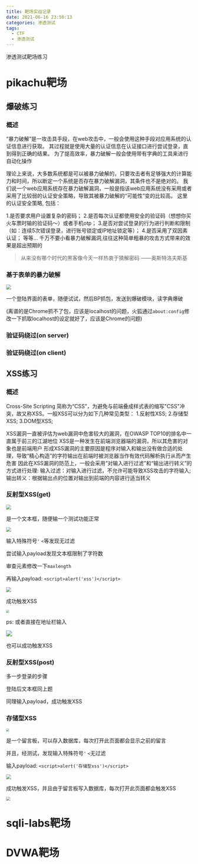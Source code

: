 ```yaml
---
title: 靶场实战记录
date: 2021-06-16 23:50:13
categories: 渗透测试
tags: 
  - CTF
  - 渗透测试
---
```


渗透测试靶场练习

<!--more-->

# pikachu靶场

## 爆破练习

### 概述

“暴力破解”是一攻击具手段，在web攻击中，一般会使用这种手段对应用系统的认证信息进行获取。 其过程就是使用大量的认证信息在认证接口进行尝试登录，直到得到正确的结果。 为了提高效率，暴力破解一般会使用带有字典的工具来进行自动化操作

理论上来说，大多数系统都是可以被暴力破解的，只要攻击者有足够强大的计算能力和时间，所以断定一个系统是否存在暴力破解漏洞，其条件也不是绝对的。 我们说一个web应用系统存在暴力破解漏洞，一般是指该web应用系统没有采用或者采用了比较弱的认证安全策略，导致其被暴力破解的“可能性”变的比较高。 这里的认证安全策略, 包括：

1.是否要求用户设置复杂的密码；
2.是否每次认证都使用安全的验证码（想想你买火车票时输的验证码～）或者手机otp；
3.是否对尝试登录的行为进行判断和限制（如：连续5次错误登录，进行账号锁定或IP地址锁定等）；
4.是否采用了双因素认证；
等等...
千万不要小看暴力破解漏洞,往往这种简单粗暴的攻击方式带来的效果是超出预期的

> 从来没有哪个时代的黑客像今天一样热衷于猜解密码 ——奥斯特洛夫斯基

### 基于表单的暴力破解

<img src="靶场实战记录/1.jpg" style="zoom:80%;" />

一个登陆界面的表单，随便试试，然后BP抓包，发送到爆破模块，读字典爆破

(离谱的是Chrome抓不了包，应该是localhost的问题，火狐通过`about:config`修改一下抓取localhost的设定就好了，应该是Chrome的问题)

### 验证码绕过(on server)

### 验证码绕过(on client)

## XSS练习

### 概述

Cross-Site Scripting 简称为“CSS”，为避免与前端叠成样式表的缩写"CSS"冲突，故又称XSS。一般XSS可以分为如下几种常见类型：
  1.反射性XSS;
  2.存储型XSS;
  3.DOM型XSS;

XSS漏洞一直被评估为web漏洞中危害较大的漏洞，在OWASP TOP10的排名中一直属于前三的江湖地位
XSS是一种发生在前端浏览器端的漏洞，所以其危害的对象也是前端用户
形成XSS漏洞的主要原因是程序对输入和输出没有做合适的处理，导致“精心构造”的字符输出在前端时被浏览器当作有效代码解析执行从而产生危害
因此在XSS漏洞的防范上，一般会采用“对输入进行过滤”和“输出进行转义”的方式进行处理:
 输入过滤：对输入进行过滤，不允许可能导致XSS攻击的字符输入;
 输出转义：根据输出点的位置对输出到前端的内容进行适当转义

### 反射型XSS(get)

<img src="靶场实战记录/2.jpg" style="zoom:80%;" />

是一个文本框，随便输一个测试功能正常

<img src="靶场实战记录/3.jpg" style="zoom:80%;" />

输入特殊符号`'` `<`等发现无过滤

尝试输入payload发现文本框限制了字符数

审查元素修改一下`maxlength`

再输入payload:  `<script>alert('xss')</script>`

<img src="靶场实战记录/4.jpg" style="zoom:80%;" />

成功触发XSS

<img src="靶场实战记录/5.jpg" style="zoom: 50%;" />

ps: 或者直接在地址栏输入

![](靶场实战记录/6.jpg)

也可以成功触发XSS

### 反射型XSS(post)

多一步登录的步骤

登陆后文本框同上题

同理输入payload，成功触发XSS

### 存储型XSS

<img src="靶场实战记录/7.jpg" style="zoom: 50%;" />

是一个留言板，可以存入数据库，每次打开此页面都会显示之前的留言

并且，经测试，发现输入特殊符号`'` `<`无过滤

输入payload:  `<script>alert('存储型xss')</script>`

<img src="靶场实战记录/8.jpg" style="zoom: 80%;" />

成功触发XSS，并且由于留言板写入数据库，每次打开此页面都会触发XSS

<img src="靶场实战记录/9.jpg" style="zoom:67%;" />

# sqli-labs靶场

# DVWA靶场

